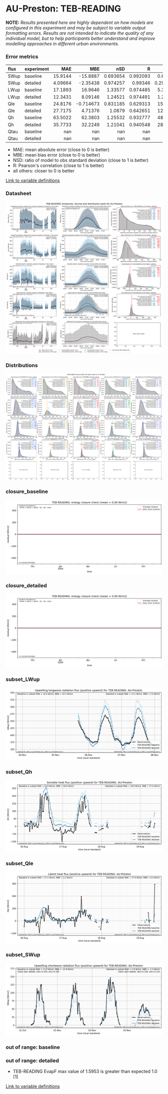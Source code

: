 # AU-Preston: TEB-READING

**NOTE:** *Results presented here are highly dependent on how models are configured in this experiment and may be subject to variable output formatting errors. Results are not intended to indicate the quality of any individual model, but to help participants better understand and improve modelling approaches in different urban environments.*

### Error metrics

| flux   | experiment   |       MAE |        MBE |        nSD |          R |        5th |      95th |      cRMSE |       AMBE |       1-nSD |          1-R |   nSkewness |   nKurtosis |     Overlap |
|:-------|:-------------|----------:|-----------:|-----------:|-----------:|-----------:|----------:|-----------:|-----------:|------------:|-------------:|------------:|------------:|------------:|
| SWup   | baseline     |  15.9144  | -15.8887   |   0.693654 |   0.992093 |   0.63626  |  45.5636  |   0.323755 |  15.8887   |   0.306346  |   0.00790699 |   0.11558   |    0.238862 |   0.082293  |
| SWup   | detailed     |   4.09664 |  -2.35438  |   0.974257 |   0.99346  |   0.296749 |   3.2086  |   0.115782 |   2.35438  |   0.0257427 |   0.00653979 |   0.0685448 |    0.152968 |   0.0635286 |
| LWup   | baseline     |  17.1893  |  16.9646   |   1.33577  |   0.974485 |   5.33704  |  52.3766  |   0.425333 |  16.9646   |   0.335771  |   0.0255154  |   0.153448  |    0.201476 |   0.115673  |
| LWup   | detailed     |  12.3431  |   8.09146  |   1.24521  |   0.974491 |   1.24396  |  34.2622  |   0.351648 |   8.09146  |   0.24521   |   0.025509   |   0.128881  |    0.189967 |   0.0850568 |
| Qle    | baseline     |  24.8176  |  -0.714673 |   0.831185 |   0.629313 |  15.4177   |   1.98678 |   0.802943 |   0.714673 |   0.168815  |   0.370687   |   0.172637  |    0.281655 |   0.273801  |
| Qle    | detailed     |  27.7175  |   4.71376  |   1.0879   |   0.642651 |  12.3769   |  39.1248  |   0.886143 |   4.71376  |   0.0879021 |   0.357349   |   0.0328044 |    0.60439  |   0.288584  |
| Qh     | baseline     |  63.5022  |  62.3803   |   1.25532  |   0.932777 |  48.0554   | 128.776   |   0.483696 |  62.3803   |   0.255322  |   0.0672228  |   0.0339352 |    0.208254 |   0.518785  |
| Qh     | detailed     |  35.7733  |  32.2249   |   1.21041  |   0.940548 |  28.3986   |  93.9568  |   0.433814 |  32.2249   |   0.21041   |   0.0594519  |   0.0379373 |    0.282003 |   0.281112  |
| Qtau   | baseline     | nan       | nan        | nan        | nan        | nan        | nan       | nan        | nan        | nan         | nan          | nan         |  nan        | nan         |
| Qtau   | detailed     | nan       | nan        | nan        | nan        | nan        | nan       | nan        | nan        | nan         | nan          | nan         |  nan        | nan         |

 - MAE: mean absolute error (close to 0 is better)
 - MBE: mean bias error (close to 0 is better)
 - NSD: ratio of model to obs standard deviation (close to 1 is better)
 - R: Pearson's correlation (close to 1 is better)
 - all others: closer to 0 is better

[Link to variable definitions](../modelattrs/variable_definitions.md)

### <a name="datasheet"></a>Datasheet
[![TEB-READING_AU-Preston_Datasheet.png](TEB-READING_AU-Preston_Datasheet.png)](TEB-READING_AU-Preston_Datasheet.png)

### <a name="distributions"></a>Distributions
[![TEB-READING_AU-Preston_Distributions.png](TEB-READING_AU-Preston_Distributions.png)](TEB-READING_AU-Preston_Distributions.png)

### <a name="closure_baseline"></a>closure_baseline
[![TEB-READING_AU-Preston_closure_baseline.png](TEB-READING_AU-Preston_closure_baseline.png)](TEB-READING_AU-Preston_closure_baseline.png)

### <a name="closure_detailed"></a>closure_detailed
[![TEB-READING_AU-Preston_closure_detailed.png](TEB-READING_AU-Preston_closure_detailed.png)](TEB-READING_AU-Preston_closure_detailed.png)

### <a name="subset_lwup"></a>subset_LWup
[![TEB-READING_AU-Preston_subset_LWup.png](TEB-READING_AU-Preston_subset_LWup.png)](TEB-READING_AU-Preston_subset_LWup.png)

### <a name="subset_qh"></a>subset_Qh
[![TEB-READING_AU-Preston_subset_Qh.png](TEB-READING_AU-Preston_subset_Qh.png)](TEB-READING_AU-Preston_subset_Qh.png)

### <a name="subset_qle"></a>subset_Qle
[![TEB-READING_AU-Preston_subset_Qle.png](TEB-READING_AU-Preston_subset_Qle.png)](TEB-READING_AU-Preston_subset_Qle.png)

### <a name="subset_swup"></a>subset_SWup
[![TEB-READING_AU-Preston_subset_SWup.png](TEB-READING_AU-Preston_subset_SWup.png)](TEB-READING_AU-Preston_subset_SWup.png)

### out of range: baseline


### out of range: detailed

 - TEB-READING EvapF max value of 1.5953 is greater than expected 1.0 [1]


[Link to variable definitions](../modelattrs/variable_definitions.md)

